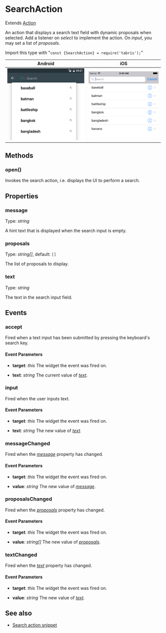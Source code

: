 ---
---
# SearchAction

Extends [Action](Action.md)

An action that displays a search text field with dynamic proposals when selected. Add a listener on *select* to implement the action. On *input*, you may set a list of *proposals*.

Import this type with "`const {SearchAction} = require('tabris');`"

Android | iOS
--- | ---
![SearchAction on Android](img/android/SearchAction.png) | ![SearchAction on iOS](img/ios/SearchAction.png)

## Methods

### open()


Invokes the search action, i.e. displays the UI to perform a search.


## Properties

### message


Type: *string*

A hint text that is displayed when the search input is empty.

### proposals


Type: *string[]*, default: `[]`

The list of proposals to display.

### text


Type: *string*

The text in the search input field.


## Events

### accept

Fired when a text input has been submitted by pressing the keyboard's search key.

#### Event Parameters 
- **target**: *this*
    The widget the event was fired on.

- **text**: *string*
    The current value of *[text](#text)*.


### input

Fired when the user inputs text.

#### Event Parameters 
- **target**: *this*
    The widget the event was fired on.

- **text**: *string*
    The new value of *[text](#text)*.


### messageChanged

Fired when the [*message*](#message) property has changed.

#### Event Parameters 
- **target**: *this*
    The widget the event was fired on.

- **value**: *string*
    The new value of [*message*](#message).


### proposalsChanged

Fired when the [*proposals*](#proposals) property has changed.

#### Event Parameters 
- **target**: *this*
    The widget the event was fired on.

- **value**: *string[]*
    The new value of [*proposals*](#proposals).


### textChanged

Fired when the [*text*](#text) property has changed.

#### Event Parameters 
- **target**: *this*
    The widget the event was fired on.

- **value**: *string*
    The new value of [*text*](#text).





## See also

- [Search action snippet](https://github.com/eclipsesource/tabris-js/tree/v2.5.0/snippets/navigationview-searchaction.js)
